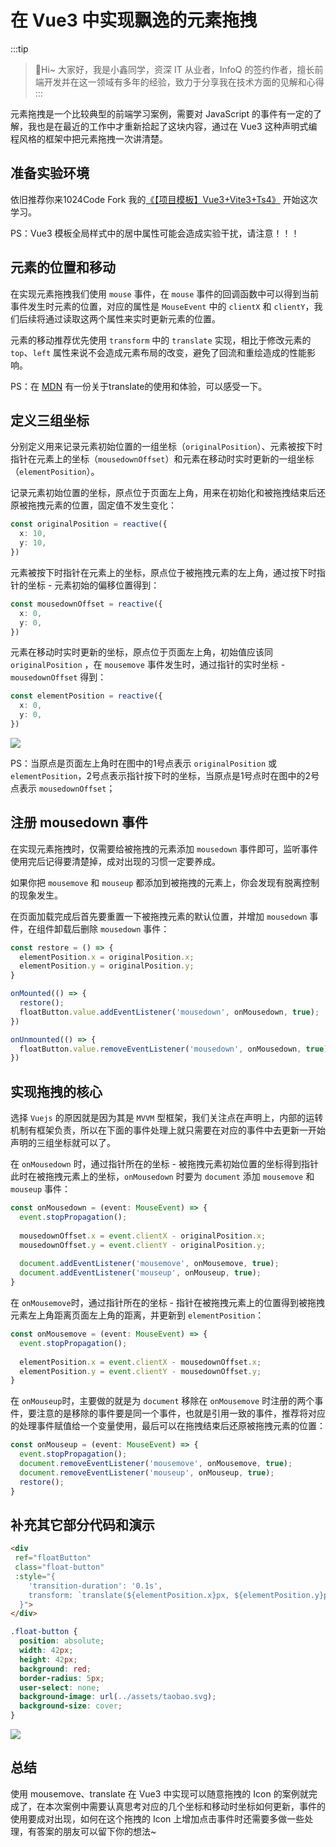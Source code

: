 # 在 Vue3 中实现飘逸的元素拖拽

:::tip
>🎄Hi~ 大家好，我是小鑫同学，资深 IT 从业者，InfoQ 的签约作者，擅长前端开发并在这一领域有多年的经验，致力于分享我在技术方面的见解和心得
:::

元素拖拽是一个比较典型的前端学习案例，需要对 JavaScript 的事件有一定的了解，我也是在最近的工作中才重新拾起了这块内容，通过在 Vue3 这种声明式编程风格的框架中把元素拖拽一次讲清楚。

## 准备实验环境

依旧推荐你来1024Code Fork 我的[《【项目模板】Vue3+Vite3+Ts4》](https://1024code.com/codecubes/0z9xIZl) 开始这次学习。

PS：Vue3 模板全局样式中的居中属性可能会造成实验干扰，请注意！！！

## 元素的位置和移动

在实现元素拖拽我们使用 `mouse` 事件，在 `mouse` 事件的回调函数中可以得到当前事件发生时元素的位置，对应的属性是 `MouseEvent` 中的 `clientX` 和 `clientY`，我们后续将通过读取这两个属性来实时更新元素的位置。

元素的移动推荐优先使用 `transform` 中的 `translate` 实现，相比于修改元素的 `top`、`left` 属性来说不会造成元素布局的改变，避免了回流和重绘造成的性能影响。

PS：在 [MDN](https://developer.mozilla.org/zh-CN/docs/Web/CSS/transform) 有一份关于translate的使用和体验，可以感受一下。

## 定义三组坐标

分别定义用来记录元素初始位置的一组坐标（`originalPosition`）、元素被按下时指针在元素上的坐标（`mousedownOffset`）和元素在移动时实时更新的一组坐标（`elementPosition`）。

记录元素初始位置的坐标，原点位于页面左上角，用来在初始化和被拖拽结束后还原被拖拽元素的位置，固定值不发生变化：
```typescript
const originalPosition = reactive({
  x: 10,
  y: 10,
})
```

元素被按下时指针在元素上的坐标，原点位于被拖拽元素的左上角，通过按下时指针的坐标 - 元素初始的偏移位置得到：
```typescript
const mousedownOffset = reactive({
  x: 0,
  y: 0,
})
```

元素在移动时实时更新的坐标，原点位于页面左上角，初始值应该同 `originalPosition` ，在 `mousemove` 事件发生时，通过指针的实时坐标 - `mousedownOffset` 得到：
```typescript
const elementPosition = reactive({
  x: 0,
  y: 0,
})
```

![](https://temp-files-20221205.oss-cn-hangzhou.aliyuncs.com/picgo/202303291452630.png)

PS：当原点是页面左上角时在图中的1号点表示 `originalPosition` 或 `elementPosition`，2号点表示指针按下时的坐标，当原点是1号点时在图中的2号点表示 `mousedownOffset`；

## 注册 mousedown 事件

在实现元素拖拽时，仅需要给被拖拽的元素添加 `mousedown` 事件即可，监听事件使用完后记得要清楚掉，成对出现的习惯一定要养成。

如果你把 `mousemove` 和 `mouseup` 都添加到被拖拽的元素上，你会发现有脱离控制的现象发生。

在页面加载完成后首先要重置一下被拖拽元素的默认位置，并增加 `mousedown` 事件，在组件卸载后删除 `mousedown` 事件：
```typescript
const restore = () => {
  elementPosition.x = originalPosition.x;
  elementPosition.y = originalPosition.y;
}

onMounted(() => {
  restore();
  floatButton.value.addEventListener('mousedown', onMousedown, true);
})

onUnmounted(() => {
  floatButton.value.removeEventListener('mousedown', onMousedown, true);
})
```

## 实现拖拽的核心

选择 `Vuejs` 的原因就是因为其是 `MVVM` 型框架，我们关注点在声明上，内部的运转机制有框架负责，所以在下面的事件处理上就只需要在对应的事件中去更新一开始声明的三组坐标就可以了。


在 `onMousedown` 时，通过指针所在的坐标 - 被拖拽元素初始位置的坐标得到指针此时在被拖拽元素上的坐标，`onMousedown` 时要为 `document` 添加 `mousemove` 和 `mouseup` 事件：
```typescript
const onMousedown = (event: MouseEvent) => {
  event.stopPropagation();
  
  mousedownOffset.x = event.clientX - originalPosition.x;
  mousedownOffset.y = event.clientY - originalPosition.y;
  
  document.addEventListener('mousemove', onMousemove, true);
  document.addEventListener('mouseup', onMouseup, true);
}
```

在 `onMousemove`时，通过指针所在的坐标 - 指针在被拖拽元素上的位置得到被拖拽元素左上角距离页面左上角的距离，并更新到 `elementPosition`：
```typescript
const onMousemove = (event: MouseEvent) => {
  event.stopPropagation();
  
  elementPosition.x = event.clientX - mousedownOffset.x;
  elementPosition.y = event.clientY - mousedownOffset.y;
}
```

在 `onMouseup`时，主要做的就是为 `document` 移除在 `onMousemove` 时注册的两个事件，要注意的是移除的事件要是同一个事件，也就是引用一致的事件，推荐将对应的处理事件赋值给一个变量使用，最后可以在拖拽结束后还原被拖拽元素的位置：
```typescript
const onMouseup = (event: MouseEvent) => {
  event.stopPropagation();
  document.removeEventListener('mousemove', onMousemove, true);
  document.removeEventListener('mouseup', onMouseup, true);
  restore();
}
```

## 补充其它部分代码和演示

```html
<div 
 ref="floatButton"
 class="float-button"
 :style="{
    'transition-duration': '0.1s',
    transform: `translate(${elementPosition.x}px, ${elementPosition.y}px)`
  }">
</div>
```

```css
.float-button {
  position: absolute;
  width: 42px;
  height: 42px;
  background: red;
  border-radius: 5px;
  user-select: none;
  background-image: url(../assets/taobao.svg);
  background-size: cover;
}
```

![](https://temp-files-20221205.oss-cn-hangzhou.aliyuncs.com/picgo/202303291536694.gif)

## 总结

使用 mousemove、translate 在 Vue3 中实现可以随意拖拽的 Icon 的案例就完成了，在本次案例中需要认真思考对应的几个坐标和移动时坐标如何更新，事件的使用要成对出现，如何在这个拖拽的 Icon 上增加点击事件时还需要多做一些处理，有答案的朋友可以留下你的想法~
